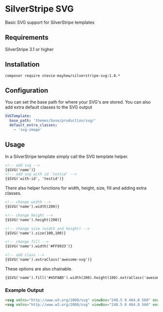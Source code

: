 # SilverStripe SVG

Basic SVG support for SilverStripe templates

## Requirements
SilverStripe 3.1 or higher

## Installation
```composer require stevie-mayhew/silverstripe-svg:1.0.*```

## Configuration

You can set the base path for where your SVG's are stored. You can also add extra default classes to the SVG output

```yml
SVGTemplate:
  base_path: 'themes/base/production/svg/'
  default_extra_classes:
    - 'svg-image'
```

## Usage
In a SilverStripe template simply call the SVG template helper.

```html
<!-- add svg -->
{$SVG('name')}
<!-- add svg with id 'testid' -->
{$SVG('with-id', 'testid')}
```

There also helper functions for width, height, size, fill and adding extra classes.
```html
<!-- change width -->
{$SVG('name').width(200)}

<!-- change height -->
{$SVG('name').height(200)}

<!-- change size (width and height) -->
{$SVG('name').size(100,100)}

<!-- change fill -->
{$SVG('name').width('#FF9933')}

<!-- add class -->
{$SVG('name').extraClass('awesome-svg')}
```

These options are also chainable.

```html
{$SVG('name').fill('#45FABD').width(200).height(100).extraClass('awesome-svg')}
```

### Example Output
```html
<svg xmlns="http://www.w3.org/2000/svg" viewBox="248.5 0 464.8 560" enable-background="new 248.5 0 464.8 560" class="svg-name"><path d="M550.9 0H248.5v560h464.8V154.9L550.9 0zM648 149.3H534.1V41.1L648 149.3zm22.4 369.6H289.6V41.1h205.3v149.3h177.3v328.5h-1.8zM343.7 272.5h272.5v41.1H343.7zM343.7 369.6h272.5v41.1H343.7z"></path></svg>
<svg xmlns="http://www.w3.org/2000/svg" viewBox="248.5 0 464.8 560" enable-background="new 248.5 0 464.8 560" class="svg-with-id svg-test-id" id="test-id"><path d="M550.9 0H248.5v560h464.8V154.9L550.9 0zM648 149.3H534.1V41.1L648 149.3zm22.4 369.6H289.6V41.1h205.3v149.3h177.3v328.5h-1.8zM343.7 272.5h272.5v41.1H343.7zM343.7 369.6h272.5v41.1H343.7z"></path></svg>

```
